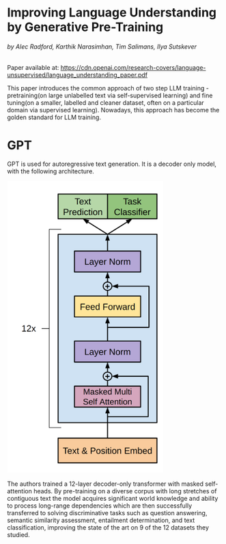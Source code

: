 # Improving Language Understanding by Generative Pre-Training
###### by Alec Radford, Karthik Narasimhan, Tim Salimans,  Ilya Sutskever

Paper available at: https://cdn.openai.com/research-covers/language-unsupervised/language_understanding_paper.pdf

This paper introduces the common approach of two step LLM training - pretraining(on large unlabelled text via self-supervised learning) and fine tuning(on a smaller, labelled and cleaner dataset, often on a particular domain via supervised learning). Nowadays, this approach has become the golden standard for LLM training.

# GPT
GPT is used for autoregressive text generation. It is a decoder only model, with the following architecture.

![alt text](image-20.png)

The authors trained a 12-layer decoder-only transformer with masked self-attention heads. By pre-training on a diverse corpus with long stretches of contiguous text the model acquires significant world knowledge and ability to process long-range dependencies which are then successfully transferred to solving discriminative tasks such as question answering, semantic similarity assessment, entailment determination, and text classification, improving the state of the art on 9 of the 12 datasets they studied.